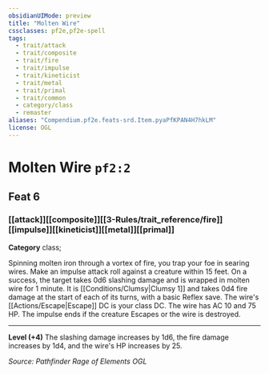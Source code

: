 ```yaml
---
obsidianUIMode: preview
title: "Molten Wire"
cssclasses: pf2e,pf2e-spell
tags:
  - trait/attack
  - trait/composite
  - trait/fire
  - trait/impulse
  - trait/kineticist
  - trait/metal
  - trait/primal
  - trait/common
  - category/class
  - remaster
aliases: "Compendium.pf2e.feats-srd.Item.pyaPfKPAN4H7hkLM"
license: OGL
---
```

# Molten Wire `pf2:2`
## Feat 6
### [[attack]][[composite]][[3-Rules/trait_reference/fire]][[impulse]][[kineticist]][[metal]][[primal]]

**Category** class; 




Spinning molten iron through a vortex of fire, you trap your foe in searing wires. Make an impulse attack roll against a creature within 15 feet. On a success, the target takes 0d6 slashing damage and is wrapped in molten wire for 1 minute. It is [[Conditions/Clumsy|Clumsy 1]] and takes 0d4 fire damage at the start of each of its turns, with a basic Reflex save. The wire's [[Actions/Escape|Escape]] DC is your class DC. The wire has AC 10 and 75 HP. The impulse ends if the creature Escapes or the wire is destroyed.

* * *

**Level (+4)** The slashing damage increases by 1d6, the fire damage increases by 1d4, and the wire's HP increases by 25.

*Source: Pathfinder Rage of Elements*
*OGL*